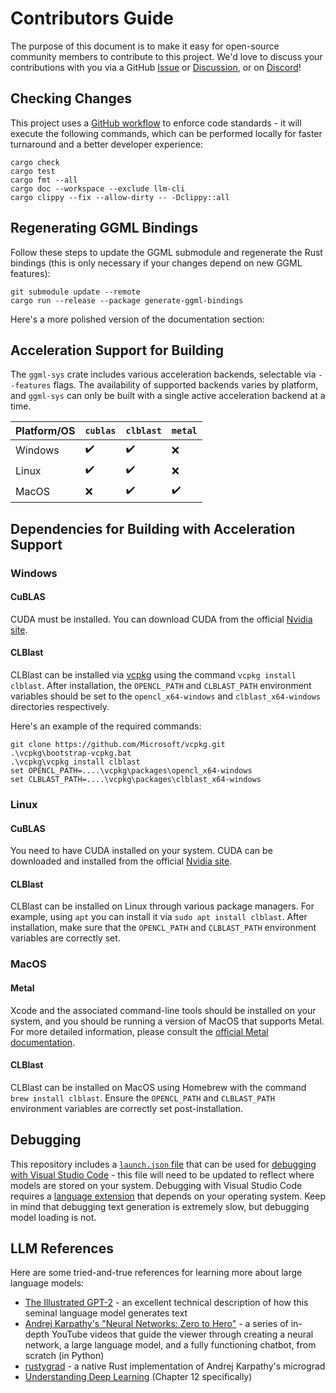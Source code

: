 # Contributors Guide

The purpose of this document is to make it easy for open-source community
members to contribute to this project. We'd love to discuss your contributions
with you via a GitHub [Issue](https://github.com/rustformers/llm/issues/new) or
[Discussion](https://github.com/rustformers/llm/discussions/new?category=ideas),
or on [Discord](https://discord.gg/YB9WaXYAWU)!

## Checking Changes

This project uses a [GitHub workflow](../.github/workflows/rust.yml) to enforce
code standards - it will execute the following commands, which can be performed
locally for faster turnaround and a better developer experience:

```shell
cargo check
cargo test
cargo fmt --all
cargo doc --workspace --exclude llm-cli
cargo clippy --fix --allow-dirty -- -Dclippy::all
```

## Regenerating GGML Bindings

Follow these steps to update the GGML submodule and regenerate the Rust bindings
(this is only necessary if your changes depend on new GGML features):

```shell
git submodule update --remote
cargo run --release --package generate-ggml-bindings
```

Here's a more polished version of the documentation section:

## Acceleration Support for Building 

The `ggml-sys` crate includes various acceleration backends, selectable via `--features` flags. The availability of supported backends varies by platform, and `ggml-sys` can only be built with a single active acceleration backend at a time.

| Platform/OS | `cublas` | `clblast` | `metal` |
|-------------|----------------|-----------------|---------------|
| Windows     | :heavy_check_mark: | :heavy_check_mark: | :x: |
| Linux       | :heavy_check_mark: | :heavy_check_mark: | :x: |
| MacOS       | :x: | :heavy_check_mark: | :heavy_check_mark: |

## Dependencies for Building with Acceleration Support

### Windows

#### CuBLAS
CUDA must be installed. You can download CUDA from the official [Nvidia site](https://developer.nvidia.com/cuda-downloads).

#### CLBlast
CLBlast can be installed via [vcpkg](https://vcpkg.io/en/getting-started.html) using the command `vcpkg install clblast`. After installation, the `OPENCL_PATH` and `CLBLAST_PATH` environment variables should be set to the `opencl_x64-windows` and `clblast_x64-windows` directories respectively.

Here's an example of the required commands:

```
git clone https://github.com/Microsoft/vcpkg.git
.\vcpkg\bootstrap-vcpkg.bat
.\vcpkg\vcpkg install clblast
set OPENCL_PATH=....\vcpkg\packages\opencl_x64-windows
set CLBLAST_PATH=....\vcpkg\packages\clblast_x64-windows
```

### Linux

#### CuBLAS
You need to have CUDA installed on your system. CUDA can be downloaded and installed from the official [Nvidia site](https://developer.nvidia.com/cuda-downloads).

#### CLBlast
CLBlast can be installed on Linux through various package managers. For example, using `apt` you can install it via `sudo apt install clblast`. After installation, make sure that the `OPENCL_PATH` and `CLBLAST_PATH` environment variables are correctly set.

### MacOS

#### Metal
Xcode and the associated command-line tools should be installed on your system, and you should be running a version of MacOS that supports Metal. For more detailed information, please consult the [official Metal documentation](https://developer.apple.com/metal/).

#### CLBlast
CLBlast can be installed on MacOS using Homebrew with the command `brew install clblast`. Ensure the `OPENCL_PATH` and `CLBLAST_PATH` environment variables are correctly set post-installation.

## Debugging

This repository includes a [`launch.json` file](../.vscode/launch.json) that can
be used for
[debugging with Visual Studio Code](https://code.visualstudio.com/docs/editor/debugging) -
this file will need to be updated to reflect where models are stored on your
system. Debugging with Visual Studio Code requires a
[language extension](https://code.visualstudio.com/docs/languages/rust#_install-debugging-support)
that depends on your operating system. Keep in mind that debugging text
generation is extremely slow, but debugging model loading is not.

## LLM References

Here are some tried-and-true references for learning more about large language
models:

- [The Illustrated GPT-2](https://jalammar.github.io/illustrated-gpt2/) - an
  excellent technical description of how this seminal language model generates
  text
- [Andrej Karpathy's "Neural Networks: Zero to Hero"](https://karpathy.ai/zero-to-hero.html) -
  a series of in-depth YouTube videos that guide the viewer through creating a
  neural network, a large language model, and a fully functioning chatbot, from
  scratch (in Python)
- [rustygrad](https://github.com/Mathemmagician/rustygrad) - a native Rust
  implementation of Andrej Karpathy's micrograd
- [Understanding Deep Learning](https://udlbook.github.io/udlbook/) (Chapter 12
  specifically)
